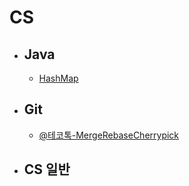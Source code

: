 # CS

- ## Java
  * [HashMap](./Java/HashMap/HashMap.md)

- ## Git
  * [@테코톡-MergeRebaseCherrypick](./Git/%ED%85%8C%EC%BD%94%ED%86%A1-MergeRebaseCherrypick.md)

- ## CS 일반